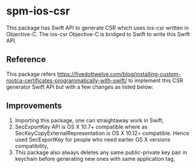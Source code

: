 # spm-ios-csr

This package has Swift API to generate CSR which uses ios-csr written in Objective-C. The ios-csr Objective-C is bridged to Swift to write this Swift API.

## Reference
This package refers  https://fivedottwelve.com/blog/installing-custom-rootca-certificates-programmatically-with-swift/ 
to implement this CSR generator Swift API but with a few changes as listed below:

## Improvements 
1. Importing this package, one can straightaway work in Swift,
2. SecExportKey API is OS X 10.7+ compatible where as SecKeyCopyExternalRepresentation is OS X 10.12+ compatible. Hence used SecExportKey
for people who need earlier OS X versions compatibility,
3. This package also always deletes any same public-private key pair in keychain before generating new ones with same application tag,


